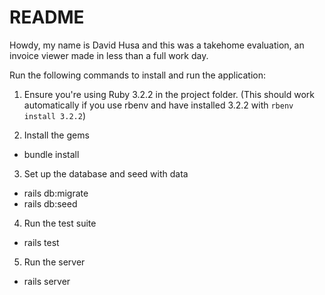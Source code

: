 # README

Howdy, my name is David Husa and this was a takehome evaluation, an invoice viewer made in less than a full work day.

Run the following commands to install and run the application:
1) Ensure you're using Ruby 3.2.2 in the project folder. (This should work automatically if you use rbenv and have installed 3.2.2 with `rbenv install 3.2.2`)

2) Install the gems
* bundle install

3) Set up the database and seed with data
* rails db:migrate
* rails db:seed

4) Run the test suite
* rails test

5) Run the server
* rails server
